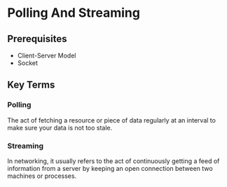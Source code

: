 # Polling And Streaming  


## Prerequisites  
* Client-Server Model
* Socket

## Key Terms  
### Polling  
The act of fetching a resource or piece of data regularly at an interval to make sure your data is not too stale.  

### Streaming  
In networking, it usually refers to the act of continuously getting a feed of information from a server by keeping an open connection between two machines or processes. 